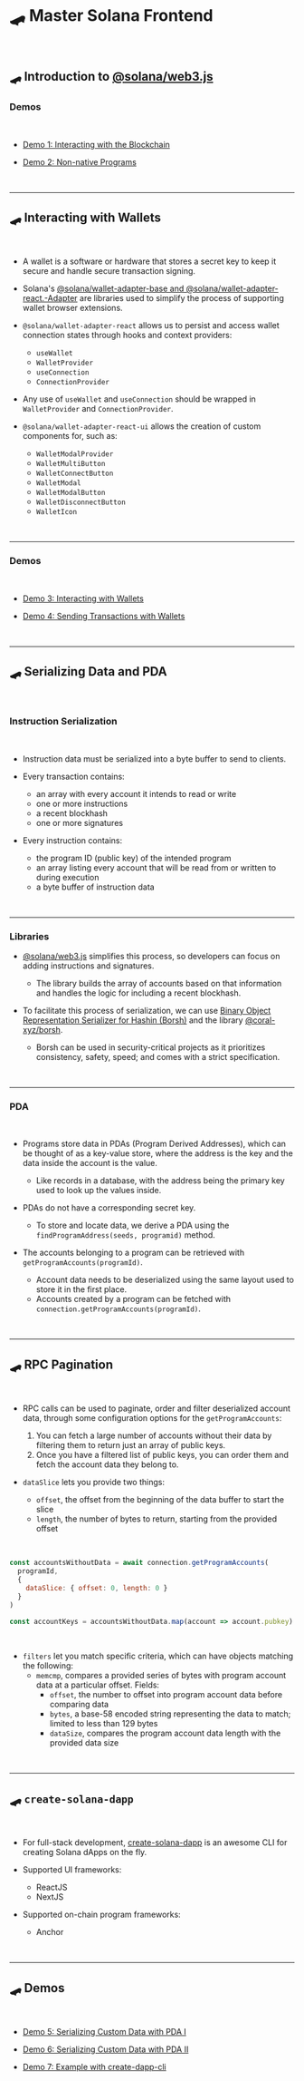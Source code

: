 # 🛹 Master Solana Frontend

<br>


## 🛹 Introduction to [@solana/web3.js](https://solana-labs.github.io/solana-web3.js/)


### Demos

<br>


* [Demo 1: Interacting with the Blockchain](https://github.com/urani-labs/solana-dev-onboarding-rs/tree/main/demos/frontend/01_connecting_to_the_blockchain)

* [Demo 2: Non-native Programs](https://github.com/urani-labs/solana-dev-onboarding-rs/tree/main/demos/frontend/02_non_native_programs)

<br>


---


## 🛹 Interacting with Wallets 

<br>

* A wallet is a software or hardware that stores a secret key to keep it secure and handle secure transaction signing.

* Solana's [@solana/wallet-adapter-base and @solana/wallet-adapter-react.-Adapter](https://github.com/anza-xyz/wallet-adapter) are libraries used to simplify the process of supporting wallet browser extensions.

* `@solana/wallet-adapter-react` allows us to persist and access wallet connection states through hooks and context providers:
    - `useWallet`
    - `WalletProvider`
    - `useConnection`
    - `ConnectionProvider`

* Any use of `useWallet` and `useConnection` should be wrapped in `WalletProvider` and `ConnectionProvider`.

* `@solana/wallet-adapter-react-ui` allows the creation of custom components for, such as:
    - `WalletModalProvider`
    - `WalletMultiButton`
    - `WalletConnectButton`
    - `WalletModal`
    - `WalletModalButton`
    - `WalletDisconnectButton`
    - `WalletIcon`



<br>

---

### Demos

<br>



* [Demo 3: Interacting with Wallets](https://github.com/urani-labs/solana-dev-onboarding-rs/tree/main/demos/frontend/03_wallets_ping)

* [Demo 4: Sending Transactions with Wallets](https://github.com/urani-labs/solana-dev-onboarding-rs/tree/main/demos/frontend/04_wallets_tx)


<br>

---

## 🛹 Serializing Data and PDA

<br>

### Instruction Serialization

<br>

* Instruction data must be serialized into a byte buffer to send to clients. 

* Every transaction contains:
    - an array with every account it intends to read or write
    - one or more instructions
    - a recent blockhash
    - one or more signatures

* Every instruction contains:
    - the program ID (public key) of the intended program
    - an array listing every account that will be read from or written to during execution
    - a byte buffer of instruction data

<br>

---

### Libraries

* [@solana/web3.js](https://solana-labs.github.io/solana-web3.js/) simplifies this process, so developers can focus on adding instructions and signatures. 
    - The library builds the array of accounts based on that information and handles the logic for including a recent blockhash.


* To facilitate this process of serialization, we can use [Binary Object Representation Serializer for Hashin (Borsh)](https://borsh.io/) and the library [@coral-xyz/borsh](https://github.com/coral-xyz).
    - Borsh can be used in security-critical projects as it prioritizes consistency, safety, speed; and comes with a strict specification.

<br>

---

### PDA

<br>

* Programs store data in PDAs (Program Derived Addresses), which can be thought of as a key-value store, where the address is the key and the data inside the account is the value.
    - Like records in a database, with the address being the primary key used to look up the values inside.

* PDAs do not have a corresponding secret key. 
    - To store and locate data, we derive a PDA using the `findProgramAddress(seeds, programid)` method.

* The accounts belonging to a program can be retrieved with `getProgramAccounts(programId)`.
    - Account data needs to be deserialized using the same layout used to store it in the first place.
    - Accounts created by a program can be fetched with `connection.getProgramAccounts(programId)`.



<br>

---

## 🛹 RPC Pagination 

<br>

* RPC calls can be used to paginate, order and filter deserialized account data, through some configuration options for the `getProgramAccounts`:
    1. You can fetch a large number of accounts without their data by filtering them to return just an array of public keys.
    2. Once you have a filtered list of public keys, you can order them and fetch the account data they belong to.

* `dataSlice` lets you provide two things:
    - `offset`,  the offset from the beginning of the data buffer to start the slice
    - `length`, the number of bytes to return, starting from the provided offset

<br>

```javascript
const accountsWithoutData = await connection.getProgramAccounts(
  programId,
  {
    dataSlice: { offset: 0, length: 0 }
  }
)

const accountKeys = accountsWithoutData.map(account => account.pubkey)
```

<br>

* `filters` let you match specific criteria, which can have objects matching the following:
    - `memcmp`, compares a provided series of bytes with program account data at a particular offset. Fields:
        - `offset`, the number to offset into program account data before comparing data
        - `bytes`, a base-58 encoded string representing the data to match; limited to less than 129 bytes
        - `dataSize`, compares the program account data length with the provided data size
 


<br>

----

## 🛹 `create-solana-dapp`

<br>

* For full-stack development, [create-solana-dapp](https://github.com/solana-developers/create-solana-dapp) is an awesome CLI for creating Solana dApps on the fly.

* Supported UI frameworks:
    - ReactJS
    - NextJS

* Supported on-chain program frameworks:
    - Anchor


<br>


---

## 🛹 Demos

<br>

* [Demo 5: Serializing Custom Data with PDA I](https://github.com/urani-labs/solana-dev-onboarding-rs/tree/main/demos/frontend/05_serialize_custom_data)

* [Demo 6: Serializing Custom Data with PDA II](https://github.com/urani-labs/solana-dev-onboarding-rs/tree/main/demos/frontend/06_serialize_custom_data_II)

* [Demo 7: Example with create-dapp-cli](https://github.com/urani-labs/solana-dev-onboarding-rs/tree/main/demos/frontend/07_create_dapp_cli)